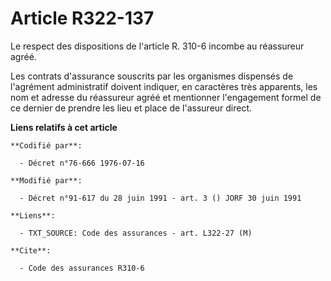 # Article R322-137

Le respect des dispositions de l'article R. 310-6 incombe au réassureur agréé.

Les contrats d'assurance souscrits par les organismes dispensés de l'agrément administratif doivent indiquer, en caractères
très apparents, les nom et adresse du réassureur agréé et mentionner l'engagement formel de ce dernier de prendre les lieu et
place de l'assureur direct.

**Liens relatifs à cet article**

	**Codifié par**:

	  - Décret n°76-666 1976-07-16

	**Modifié par**:

	  - Décret n°91-617 du 28 juin 1991 - art. 3 () JORF 30 juin 1991

	**Liens**:

	  - TXT_SOURCE: Code des assurances - art. L322-27 (M)

	**Cite**:

	  - Code des assurances R310-6
